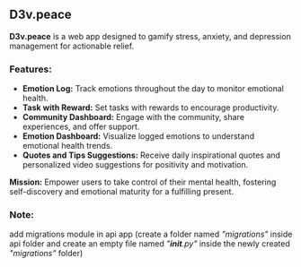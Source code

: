 ## D3v.peace

**D3v.peace** is a web app designed to gamify stress, anxiety, and depression management for actionable relief.

### Features:

- **Emotion Log:** Track emotions throughout the day to monitor emotional health.
- **Task with Reward:** Set tasks with rewards to encourage productivity.
- **Community Dashboard:** Engage with the community, share experiences, and offer support.
- **Emotion Dashboard:** Visualize logged emotions to understand emotional health trends.
- **Quotes and Tips Suggestions:** Receive daily inspirational quotes and personalized video suggestions for positivity and motivation.

**Mission:** Empower users to take control of their mental health, fostering self-discovery and emotional maturity for a fulfilling present.

### Note:
add migrations module in api app (create a folder named *"migrations"* inside api folder and create an empty file named *"__init__.py"* inside the newly created *"migrations"* folder)

